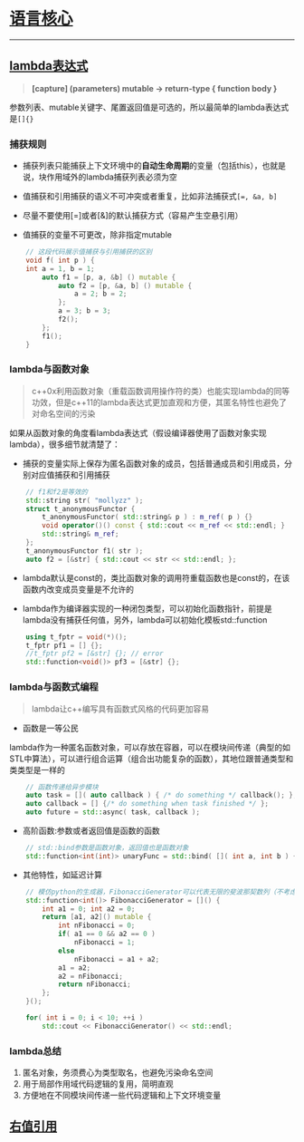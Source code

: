 # [语言核心](http://en.cppreference.com/w/cpp/language)

---

## [lambda表达式](http://en.cppreference.com/w/cpp/language/lambda)

> **[capture] (parameters) mutable -> return-type { function body }**

参数列表、mutable关键字、尾置返回值是可选的，所以最简单的lambda表达式是`[]{}`

### 捕获规则

- 捕获列表只能捕获上下文环境中的**自动生命周期**的变量（包括this），也就是说，块作用域外的lambda捕获列表必须为空

- 值捕获和引用捕获的语义不可冲突或者重复，比如非法捕获式`[=, &a, b]`

- 尽量不要使用[=]或者[&]的默认捕获方式（容易产生空悬引用）

- 值捕获的变量不可更改，除非指定mutable

```cpp
	// 这段代码展示值捕获与引用捕获的区别
	void f( int p ) {
	int a = 1, b = 1;
		auto f1 = [p, a, &b] () mutable {
			auto f2 = [p, &a, b] () mutable {
				a = 2; b = 2;
			};
			a = 3; b = 3;
			f2();
		};
		f1();
	}
```

### lambda与函数对象

> c++0x利用函数对象（重载函数调用操作符的类）也能实现lambda的同等功效，但是c++11的lambda表达式更加直观和方便，其匿名特性也避免了对命名空间的污染

如果从函数对象的角度看lambda表达式（假设编译器使用了函数对象实现lambda），很多细节就清楚了：

- 捕获的变量实际上保存为匿名函数对象的成员，包括普通成员和引用成员，分别对应值捕获和引用捕获

```cpp
	// f1和f2是等效的
	std::string str( "mollyzz" );
	struct t_anonymousFunctor {
		t_anonymousFunctor( std::string& p ) : m_ref( p ) {}
		void operator()() const { std::cout << m_ref << std::endl; }
		std::string& m_ref;
	};
	t_anonymousFunctor f1( str );
	auto f2 = [&str] { std::cout << str << std::endl; };
```

- lambda默认是const的，类比函数对象的调用符重载函数也是const的，在该函数内改变成员变量是不允许的

- lambda作为编译器实现的一种闭包类型，可以初始化函数指针，前提是lambda没有捕获任何值，另外，lambda可以初始化模板std::function

```cpp
	using t_fptr = void(*)();
	t_fptr pf1 = [] {};
	//t_fptr pf2 = [&str] {}; // error
	std::function<void()> pf3 = [&str] {};
```

### lambda与函数式编程

> lambda让c++编写具有函数式风格的代码更加容易

- 函数是一等公民

lambda作为一种匿名函数对象，可以存放在容器，可以在模块间传递（典型的如STL中算法），可以进行组合运算（组合出功能复杂的函数），其地位跟普通类型和类类型是一样的

```cpp
	// 函数传递给异步模块
	auto task = []( auto callback ) { /* do something */ callback(); };
	auto callback = [] {/* do something when task finished */ };
	auto future = std::async( task, callback );
```

- 高阶函数:参数或者返回值是函数的函数

```cpp
	// std::bind参数是函数对象，返回值也是函数对象
	std::function<int(int)> unaryFunc = std::bind( []( int a, int b ) { return a + b; }, _1, 3 );
```

- 其他特性，如延迟计算

```cpp
	// 模仿python的生成器，FibonacciGenerator可以代表无限的斐波那契数列（不考虑整型溢出）
	std::function<int()> FibonacciGenerator = []() {
		int a1 = 0; int a2 = 0;
		return [a1, a2]() mutable {
			int nFibonacci = 0;
			if( a1 == 0 && a2 == 0 ) 
				nFibonacci = 1;
			else 
				nFibonacci = a1 + a2;
			a1 = a2;
			a2 = nFibonacci;
			return nFibonacci;
		};
	}();

	for( int i = 0; i < 10; ++i )
		std::cout << FibonacciGenerator() << std::endl;
```

### lambda总结

1. 匿名对象，务须费心为类型取名，也避免污染命名空间
2. 用于局部作用域代码逻辑的复用，简明直观
3. 方便地在不同模块间传递一些代码逻辑和上下文环境变量

## [右值引用](http://en.cppreference.com/w/cpp/language/reference)